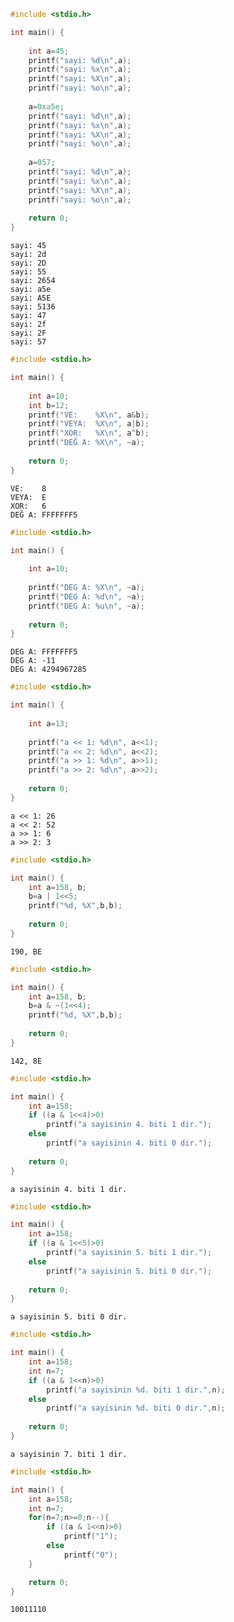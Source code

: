 ```C
#include <stdio.h>

int main() {
    
    int a=45;
    printf("sayi: %d\n",a);
    printf("sayi: %x\n",a);
    printf("sayi: %X\n",a);
    printf("sayi: %o\n",a);
    
    a=0xa5e;
    printf("sayi: %d\n",a);
    printf("sayi: %x\n",a);
    printf("sayi: %X\n",a);
    printf("sayi: %o\n",a);
    
    a=057;
    printf("sayi: %d\n",a);
    printf("sayi: %x\n",a);
    printf("sayi: %X\n",a);
    printf("sayi: %o\n",a);
    
	return 0;
}
```

    sayi: 45
    sayi: 2d
    sayi: 2D
    sayi: 55
    sayi: 2654
    sayi: a5e
    sayi: A5E
    sayi: 5136
    sayi: 47
    sayi: 2f
    sayi: 2F
    sayi: 57



```C
#include <stdio.h>

int main() {
    
    int a=10;
    int b=12;
    printf("VE:    %X\n", a&b);
    printf("VEYA:  %X\n", a|b);
    printf("XOR:   %X\n", a^b);
    printf("DEĞ A: %X\n", ~a);
    
	return 0;
}
```

    VE:    8
    VEYA:  E
    XOR:   6
    DEĞ A: FFFFFFF5



```C
#include <stdio.h>

int main() {
    
    int a=10;
    
    printf("DEG A: %X\n", ~a);
    printf("DEG A: %d\n", ~a);
    printf("DEG A: %u\n", ~a);
     
	return 0;
}
```

    DEG A: FFFFFFF5
    DEG A: -11
    DEG A: 4294967285



```C
#include <stdio.h>

int main() {
    
    int a=13;
    
    printf("a << 1: %d\n", a<<1);
    printf("a << 2: %d\n", a<<2);
    printf("a >> 1: %d\n", a>>1);
    printf("a >> 2: %d\n", a>>2);
    
	return 0;
}
```

    a << 1: 26
    a << 2: 52
    a >> 1: 6
    a >> 2: 3



```C
#include <stdio.h>

int main() {
    int a=158, b;
    b=a | 1<<5;
    printf("%d, %X",b,b);
    
	return 0;
}
```

    190, BE


```C
#include <stdio.h>

int main() {
    int a=158, b;
    b=a & ~(1<<4);
    printf("%d, %X",b,b);
      
	return 0;
}
```

    142, 8E


```C
#include <stdio.h>

int main() {
    int a=158;
    if ((a & 1<<4)>0)
        printf("a sayisinin 4. biti 1 dir.");
    else
        printf("a sayisinin 4. biti 0 dir.");
    
	return 0;
}
```

    a sayisinin 4. biti 1 dir.


```C
#include <stdio.h>

int main() {
    int a=158;
    if ((a & 1<<5)>0)
        printf("a sayisinin 5. biti 1 dir.");
    else
        printf("a sayisinin 5. biti 0 dir.");
    
	return 0;
}
```

    a sayisinin 5. biti 0 dir.


```C
#include <stdio.h>

int main() {
    int a=158;
    int n=7;
    if ((a & 1<<n)>0)
        printf("a sayisinin %d. biti 1 dir.",n);
    else
        printf("a sayisinin %d. biti 0 dir.",n);
    
	return 0;
}
```

    a sayisinin 7. biti 1 dir.


```C
#include <stdio.h>

int main() {
    int a=158;
    int n=7;
    for(n=7;n>=0;n--){
        if ((a & 1<<n)>0)
            printf("1");
        else
            printf("0");
    }

	return 0;
}
```

    10011110
